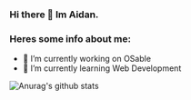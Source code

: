 ### Hi there 👋 Im Aidan.

### Heres some info about me:

- 🔭 I’m currently working on OSable 
- 🌱 I’m currently learning Web Development

![Anurag's github stats](https://github-readme-stats.vercel.app/api?username=anuraghazra&show_icons=true&theme=dark)

